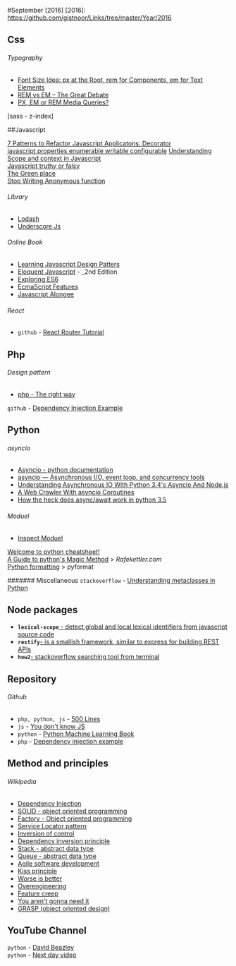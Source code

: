 #September [2016]
[2016]: https://github.com/gistnoor/Links/tree/master/Year/2016

## Css
###### Typography
* [Font Size Idea: px at the Root, rem for Components, em for Text Elements](https://css-tricks.com/rems-ems/)
* [REM vs EM – The Great Debate](https://zellwk.com/blog/rem-vs-em/)
* [PX, EM or REM Media Queries?](https://zellwk.com/blog/media-query-units/)

[sass - z-index]

##Javascript

[7 Patterns to Refactor Javascript Applicatons: Decorator](http://crushlovely.com/journal/7-patterns-to-refactor-javascript-applications-decorators/)  
[javascript properties enumerable writable configurable](http://arqex.com/967/javascript-properties-enumerable-writable-configurable)
[Understanding Scope and context in Javascript](http://ryanmorr.com/understanding-scope-and-context-in-javascript)  
[Javascript truthy or falsy](http://james.padolsey.com/javascript/truthy-falsey/)  
[The Green place](http://eli.thegreenplace.net/archives/all)  
[Stop Writing Anonymous function](https://stijndewitt.com/2013/12/02/stop-writing-anonymous-functions/)
###### Library  
* [Lodash](https://lodash.com/)
* [Underscore Js](http://underscorejs.org/)

###### Online Book 
* [Learning Javascript Design Patters](https://addyosmani.com/resources/essentialjsdesignpatterns/book/)
* [Eloquent Javascript](http://eloquentjavascript.net/) - _2nd Edition
* [Exploring ES6](http://exploringjs.com/es6/)
* [EcmaScript Features](http://es6-features.org/#Constants)
* [Javascript Alongee](https://leanpub.com/javascriptallongesix/read)

###### React
* `github` - [React Router Tutorial](https://github.com/reactjs/react-router-tutorial)


## Php
###### Design pattern
* [php - The right way](http://www.phptherightway.com/pages/Design-Patterns.html)
  
`github` - [Dependency Injection Example](https://github.com/daylerees/dependency-injection-example)


## Python
###### asyncio
* [Asyncio - python documentation](https://docs.python.org/3/library/asyncio-eventloop.html)
* [asyncio — Asynchronous I/O, event loop, and concurrency tools](https://pymotw.com/3/asyncio/)
* [Understanding Asynchronous IO With Python 3.4's Asyncio And Node.js](http://sahandsaba.com/understanding-asyncio-node-js-python-3-4.html)
* [A Web Crawler With asyncio Coroutines](http://aosabook.org/en/500L/a-web-crawler-with-asyncio-coroutines.html)
* [How the heck does async/await work in python 3.5](http://www.snarky.ca/how-the-heck-does-async-await-work-in-python-3-5)  
   
###### Moduel
* [Inspect Moduel](https://pymotw.com/2/inspect/)

[Welcome to python cheatsheet!](https://www.pythonsheets.com/)   
[A Guide to python's Magic Method](http://www.rafekettler.com/magicmethods.htm) > _Rafekettler.com_  
[Python formatting](https://pyformat.info/) > pyformat

####### Miscellaneous
`stackoverflow` - [Understanding metaclasses in Python](http://stackoverflow.com/questions/100003/what-is-a-metaclass-in-python)

## Node packages
* **`lexical-scope`**[ - detect global and local lexical identifiers from javascript source code](https://www.npmjs.com/package/lexical-scope)  
* **`restify`**[- is a smallish framework, similar to express for building REST APIs](http://restify.com/)  
* **`how2`**[- stackoverflow searching tool from terminal](https://www.npmjs.com/package/how2)

## Repository
###### Github
* `php, python, js` - [500 Lines](https://github.com/aosabook/500lines/)
* `js` - [You don't know JS](https://github.com/getify/You-Dont-Know-JS)
* `python` - [Python Machine Learning Book](https://github.com/rasbt/python-machine-learning-book)
* `php` - [Dependency injection example](https://github.com/daylerees/dependency-injection-example)



## Method and principles
###### Wikipedia
* [Dependency Injection](https://en.wikipedia.org/wiki/Dependency_injection)
* [SOLID - object oriented programming](https://en.wikipedia.org/wiki/SOLID_(object-oriented_design))
* [Factory - Object oriented programming](https://en.wikipedia.org/wiki/Factory_(object-oriented_programming))
* [Service Locator pattern](https://en.wikipedia.org/wiki/Service_locator_pattern)
* [Inversion of control](https://en.wikipedia.org/wiki/Inversion_of_control)  
* [Dependency inversion principle](https://en.wikipedia.org/wiki/Dependency_inversion_principle)  
* [Stack - abstract data type](https://en.wikipedia.org/wiki/Stack_(abstract_data_type))
* [Queue - abstract data type](https://en.wikipedia.org/wiki/Queue_(abstract_data_type))  
* [Agile software development](https://en.wikipedia.org/wiki/Agile_software_development)
* [Kiss principle](https://en.wikipedia.org/wiki/KISS_principle)
* [Worse is better](https://en.wikipedia.org/wiki/Worse_is_better)
* [Overengineering](https://en.wikipedia.org/wiki/Overengineering)
* [Feature creep](https://en.wikipedia.org/wiki/Feature_creep)
* [You aren't gonna need it](https://en.wikipedia.org/wiki/You_aren%27t_gonna_need_it)
* [GRASP (object oriented design)](https://en.wikipedia.org/wiki/GRASP_(object-oriented_design))

## YouTube Channel
`python` - [David Beazley](https://www.youtube.com/user/dabeazllc/videos)   
`python` - [Next day video](https://www.youtube.com/user/NextDayVideo/videos)

